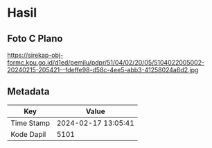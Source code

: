 # Hasil

## Foto C Plano

https://sirekap-obj-formc.kpu.go.id/d1ed/pemilu/pdpr/51/04/02/20/05/5104022005002-20240215-205421--fdeffe98-d58c-4ee5-abb3-41258024a6d2.jpg


## Metadata

| Key        | Value               |
| ---------- | ------------------- |
| Time Stamp | 2024-02-17 13:05:41 |
| Kode Dapil | 5101                |



